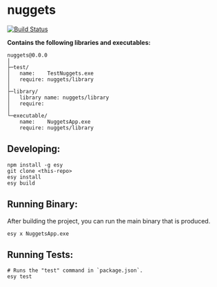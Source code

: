 # nuggets

[![Build Status](https://dev.azure.com/manas0504/Nuggets/_apis/build/status/prometheansacrifice.nuggets-pesy?branchName=master)](https://dev.azure.com/manas0504/Nuggets/_build/latest?definitionId=1&branchName=master)


**Contains the following libraries and executables:**

```
nuggets@0.0.0
│
├─test/
│   name:    TestNuggets.exe
│   require: nuggets/library
│
├─library/
│   library name: nuggets/library
│   require:
│
└─executable/
    name:    NuggetsApp.exe
    require: nuggets/library
```

## Developing:

```
npm install -g esy
git clone <this-repo>
esy install
esy build
```

## Running Binary:

After building the project, you can run the main binary that is produced.

```
esy x NuggetsApp.exe 
```

## Running Tests:

```
# Runs the "test" command in `package.json`.
esy test
```
